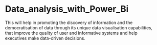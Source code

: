 # Data_analysis_with_Power_Bi
This will help in promoting the discovery of information and the democratisation of data through its unique data visualisation capabilities, that improve the quality of user and informative systems and help executives make data-driven decisions.
